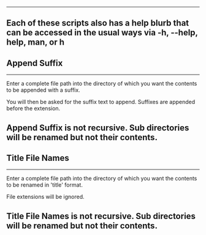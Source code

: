 ------------------------------------------------------------------------------------
Each of these scripts also has a help blurb that can be accessed in the usual ways
via -h, --help, help, man, or h
------------------------------------------------------------------------------------

## Append Suffix
--------------------------------------------------------
Enter a complete file path into the directory of which
you want the contents to be appended with a suffix.

You will then be asked for the suffix text to append.
Suffixes are appended before the extension.

Append Suffix is not recursive.
Sub directories will be renamed but not their contents.
--------------------------------------------------------

## Title File Names
--------------------------------------------------------
Enter a complete file path into the directory of which
you want the contents to be renamed in 'title' format.

File extensions will be ignored.

Title File Names is not recursive.
Sub directories will be renamed but not their contents.
--------------------------------------------------------